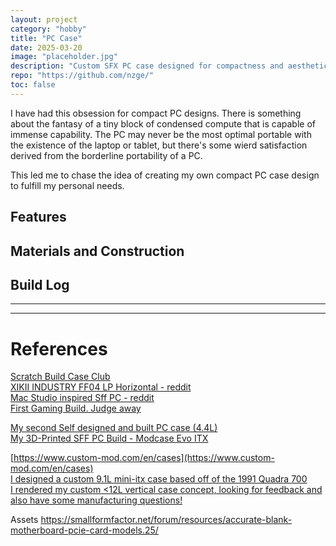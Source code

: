 ```yaml
---
layout: project
category: "hobby"
title: "PC Case"
date: 2025-03-20
image: "placeholder.jpg"
description: "Custom SFX PC case designed for compactness and aesthetics."
repo: "https://github.com/nzge/"
toc: false
---
```


I have had this obsession for compact PC designs.
There is something about the fantasy of a tiny block of condensed compute that is capable of immense capability. The PC may never be the most optimal portable with the existence of the laptop or tablet, but there's some wierd satisfaction derived from the borderline portability of a PC.

This led me to chase the idea of creating my own compact PC case design to fulfill my personal needs. 

## Features

## Materials and Construction

## Build Log 


---
---

# References

[Scratch Build Case Club](https://www.overclock.net/threads/scratch-build-case-club.1352981/)  
[XIKII INDUSTRY FF04 LP Horizontal - reddit](https://www.reddit.com/r/sffpc/comments/1jt27h8/xikii_industry_ff04_lp_horizontal/)  
[Mac Studio inspired Sff PC - reddit](https://www.reddit.com/r/sffpc/comments/1jmnjs3/mac_studio_inspired_sff_pc/)  
[First Gaming Build. Judge away](https://www.reddit.com/r/sffpc/comments/1jgsftx/first_gaming_build_judge_away/)  

[My second Self designed and built PC case (4.4L)](https://www.reddit.com/r/sffpc/comments/1bt3c2d/my_second_self_designed_and_built_pc_case_44l/)  
[My 3D-Printed SFF PC Build - Modcase Evo ITX](https://www.reddit.com/r/sffpc/comments/1hykamb/my_3dprinted_sff_pc_build_modcase_evo_itx/)  

[https://www.custom-mod.com/en/cases](https://www.custom-mod.com/en/cases)  
[I designed a custom 9.1L mini-itx case based off of the 1991 Quadra 700](https://www.reddit.com/r/sffpc/comments/kr8tfv/i_designed_a_custom_91l_miniitx_case_based_off_of/)  
[I rendered my custom <12L vertical case concept, looking for feedback and also have some manufacturing questions!](https://www.reddit.com/r/sffpc/comments/i6qxhp/i_rendered_my_custom_12l_vertical_case_concept/)  

Assets
https://smallformfactor.net/forum/resources/accurate-blank-motherboard-pcie-card-models.25/  

